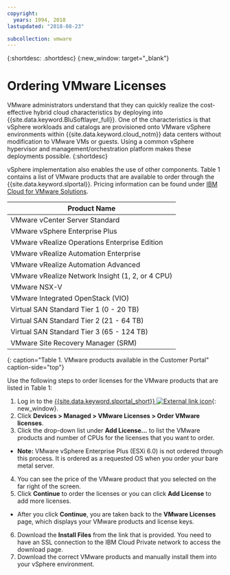 ```yaml
---
copyright:
  years: 1994, 2018
lastupdated: "2018-08-23"

subcollection: vmware
---
```


{:shortdesc: .shortdesc}
{:new_window: target="_blank"}

# Ordering VMware Licenses

VMware administrators understand that they can quickly realize the cost-effective hybrid cloud characteristics by deploying into {{site.data.keyword.BluSoftlayer_full}}. One of the characteristics is that vSphere workloads and catalogs are provisioned onto VMware vSphere environments within {{site.data.keyword.cloud_notm}} data centers without modification to VMware VMs or guests. Using a common vSphere hypervisor and management/orchestration platform makes these deployments possible.
{:shortdesc}

vSphere implementation also enables the use of other components. Table 1 contains a list of VMware products that are available to order through the {{site.data.keyword.slportal}}. Pricing information can be found under [IBM Cloud for VMware Solutions](http://www.softlayer.com/vmware-solutions).

|Product Name|
|---|
|VMware vCenter Server Standard|
|VMware vSphere Enterprise Plus|
|VMware vRealize Operations Enterprise Edition|
|VMware vRealize Automation Enterprise|
|VMware vRealize Automation Advanced|
|VMware vRealize Network Insight (1, 2, or 4 CPU)|
|VMware NSX-V|
|VMware Integrated OpenStack (VIO)|
|Virtual SAN Standard Tier 1 (0 - 20 TB)|
|Virtual SAN Standard Tier 2 (21 - 64 TB)|
|Virtual SAN Standard Tier 3 (65 - 124 TB)|
|VMware Site Recovery Manager (SRM)|
{: caption="Table 1. VMware products available in the Customer Portal" caption-side="top"}

Use the following steps to order licenses for the VMware products that are listed in Table 1:
1. Log in to the [{{site.data.keyword.slportal_short}} ![External link icon](../../icons/launch-glyph.svg "External link icon")](https://control.softlayer.com/){: new_window}.
2. Click **Devices > Managed > VMware Licenses > Order VMware licenses**.
3. Click the drop-down list under **Add License...** to list the VMware products and number of CPUs for the licenses that you want to order.
  * **Note:** VMware vSphere Enterprise Plus (ESXi 6.0) is not ordered through this process. It is ordered as a requested OS when you order your bare metal server.
4. You can see the price of the VMware product that you selected on the far right of the screen.
5. Click **Continue** to order the licenses or you can click **Add License** to add more licenses.
  * After you click **Continue**, you are taken back to the **VMware Licenses** page, which displays your VMware products and license keys.
6. Download the **Install Files** from the link that is provided. You need to have an SSL connection to the IBM Cloud Private network to access the download page.
7. Download the correct VMware products and manually install them into your vSphere environment.
